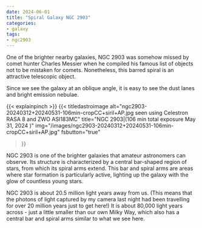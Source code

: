 ```yaml
---
date: 2024-06-01
title: "Spiral Galaxy NGC 2903"
categories:
- galaxy
tags:
- ngc2903
---
```

  
One of the brighter nearby galaxies, NGC 2903 was somehow missed by comet hunter Charles Messier when he compiled his famous list of objects not to be mistaken for comets.  Nonetheless, this barred spiral is an attractive telescopic object.
<!--more-->

Since we see the galaxy at an oblique angle, it is easy to see the dust lanes and bright emission nebulae.

{{< explainpinch >}}
{{< titledastroimage alt="ngc2903-20240312+20240531-106min-cropCC+siril+AP.jpg seen using Celestron RASA 8 and ZWO ASI183MC" 
title="NGC 2903|(106 min total exposure May 31, 2024 )"
img="/images/ngc2903-20240312+20240531-106min-cropCC+siril+AP.jpg"
fsbutton="true"
 >}}

NGC 2903 is one of the brighter galaxies that amateur astronomers can observe. Its structure is characterized by a central bar-shaped region of stars, from which its spiral arms extend. This bar and spiral arms are areas where star formation is particularly active, lighting up the galaxy with the glow of countless young stars.
   
NGC 2903 is about 20.5 million light years away from us. (This means that the photons of light captured by my camera last night had been travelling for over 20 million years just to get here!) 
It is about 80,000 light years across - just a little smaller than our own Milky Way, which also has a central bar and spiral arms similar to what we see here.
